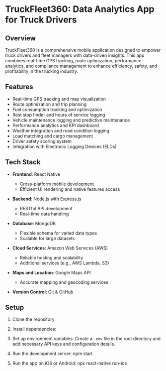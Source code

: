 # TruckFleet360: Data Analytics App for Truck Drivers

## Overview

TruckFleet360 is a comprehensive mobile application designed to empower truck drivers and fleet managers with data-driven insights. This app combines real-time GPS tracking, route optimization, performance analytics, and compliance management to enhance efficiency, safety, and profitability in the trucking industry.

## Features

- Real-time GPS tracking and map visualization
- Route optimization and trip planning
- Fuel consumption tracking and optimization
- Rest stop finder and hours of service logging
- Vehicle maintenance logging and predictive maintenance
- Performance analytics and KPI dashboard
- Weather integration and road condition logging
- Load matching and cargo management
- Driver safety scoring system
- Integration with Electronic Logging Devices (ELDs)

## Tech Stack

- **Frontend**: React Native
  - Cross-platform mobile development
  - Efficient UI rendering and native features access

- **Backend**: Node.js with Express.js
  - RESTful API development
  - Real-time data handling

- **Database**: MongoDB
  - Flexible schema for varied data types
  - Scalable for large datasets

- **Cloud Services**: Amazon Web Services (AWS)
  - Reliable hosting and scalability
  - Additional services (e.g., AWS Lambda, S3)

- **Maps and Location**: Google Maps API
  - Accurate mapping and geocoding services

- **Version Control**: Git & GitHub

## Setup

1. Clone the repository:

2. Install dependencies:

3. Set up environment variables:
Create a `.env` file in the root directory and add necessary API keys and configuration details.

4. Run the development server:
npm start
5. Run the app on iOS or Android:
npx react-native run-ios

